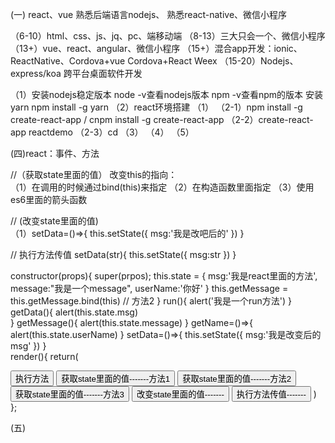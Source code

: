 (一)
react、vue
熟悉后端语言nodejs、
熟悉react-native、微信小程序

（6-10）html、css、js、jq、pc、端移动端
（8-13）三大只会一个、微信小程序
（13+）vue、react、angular、微信小程序
（15+）混合app开发：ionic、ReactNative、Cordova+vue   Cordova+React   Weex 
（15-20）Nodejs、express/koa
跨平台桌面软件开发

（1）安装nodejs稳定版本  node -v查看nodejs版本	   npm -v查看npm的版本
安装yarn   npm install -g yarn
（2）react环境搭建 （1） 
（2-1）npm install -g create-react-app   /  cnpm install -g create-react-app
（2-2）create-react-app reactdemo
（2-3）cd 
（3）
（4）
（5）



(四)react：事件、方法


//（获取state里面的值）  改变this的指向：   
（1）在调用的时候通过bind(this)来指定
（2）在构造函数里面指定
（3）使用es6里面的箭头函数

// (改变state里面的值)  
（1）setData=()=>{
		this.setState({
			msg:'我是改吧后的'
		})
	}

// 执行方法传值
setData(str){
	this.setState({
		msg:str
	})
}

constructor(props){
	super(prpos);
	this.state = {
		msg:'我是react里面的方法',
		message:"我是一个message",
		userName:'你好'
	}
	this.getMessage = this.getMessage.bind(this)    // 方法2
}
run(){
	alert('我是一个run方法')
}
getData(){
	alert(this.state.msg)        
}
getMessage(){
	alert(this.state.message) 
}
getName=()=>{
	alert(this.state.userName)
}
setData=()=>{
	this.setState({
		msg:'我是改变后的msg'
	})
}	
render(){
	return(
		<div></div>
		<button onClick={this.run}>执行方法</button>
		<button onClick={this.getData.bind(this)}>获取state里面的值-------方法1</button>
		<button onClick={this.getMessage}>获取state里面的值-------方法2</button>
		<button onClick={this.userName}>获取state里面的值-------方法3</button>
		<button onClick={this.setData}>改变state里面的值-------</button>
		<button onClick={this.setData}>执行方法传值-------</button>
	)
};


(五)